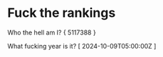 # Fuck the rankings

Who the hell am I?
{ 5117388 }

What fucking year is it?
[ 2024-10-09T05:00:00Z ]
